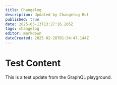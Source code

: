 ```yaml
---
title: Changelog
description: Updated by Changelog Bot
published: true
date: 2025-03-13T13:27:16.205Z
tags: changelog
editor: markdown
dateCreated: 2025-02-28T01:34:47.144Z
---
```


# Test Content

This is a test update from the GraphQL playground.
